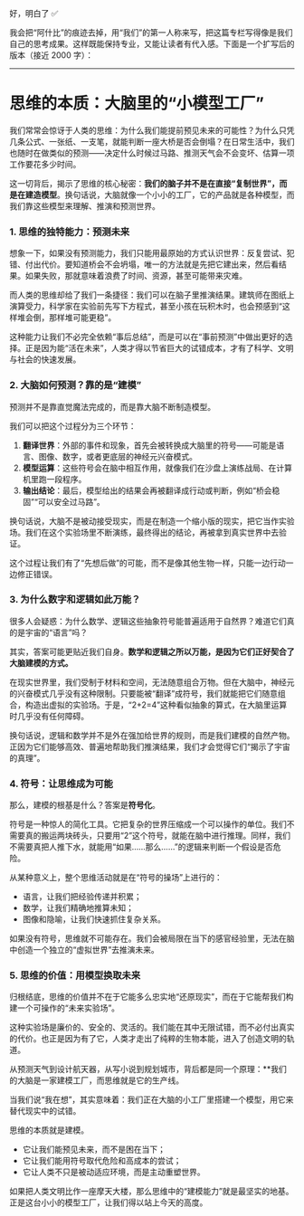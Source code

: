 好，明白了 ✅

我会把“阿什比”的痕迹去掉，用“我们”的第一人称来写，把这篇专栏写得像是我们自己的思考成果。这样既能保持专业，又能让读者有代入感。下面是一个扩写后的版本（接近 2000 字）：



------



# **思维的本质：大脑里的“小模型工厂”**

我们常常会惊讶于人类的思维：为什么我们能提前预见未来的可能性？为什么只凭几条公式、一张纸、一支笔，就能判断一座大桥是否会倒塌？在日常生活中，我们也随时在做类似的预测——决定什么时候过马路、推测天气会不会变坏、估算一项工作要花多少时间。

这一切背后，揭示了思维的核心秘密：**我们的脑子并不是在直接“复制世界”，而是在建造模型**。换句话说，大脑就像一个小小的工厂，它的产品就是各种模型，而我们靠这些模型来理解、推演和预测世界。

### **1. 思维的独特能力：预测未来**

想象一下，如果没有预测能力，我们只能用最原始的方式认识世界：反复尝试、犯错、付出代价。要知道桥会不会坍塌，唯一的方法就是先把它建出来，然后看结果。如果失败，那就意味着浪费了时间、资源，甚至可能带来灾难。

而人类的思维却给了我们一条捷径：我们可以在脑子里推演结果。建筑师在图纸上演算受力，科学家在实验前先写下方程式，甚至小孩在玩积木时，也会预感到“这样堆会倒，那样堆可能更稳”。

这种能力让我们不必完全依赖“事后总结”，而是可以在“事前预测”中做出更好的选择。正是因为能“活在未来”，人类才得以节省巨大的试错成本，才有了科学、文明与社会的快速发展。

### **2. 大脑如何预测？靠的是“建模”**

预测并不是靠直觉魔法完成的，而是靠大脑不断制造模型。

我们可以把这个过程分为三个环节：

1. **翻译世界**：外部的事件和现象，首先会被转换成大脑里的符号——可能是语言、图像、数字，或者更底层的神经元兴奋模式。
2. **模型运算**：这些符号会在脑中相互作用，就像我们在沙盘上演练战局、在计算机里跑一段程序。
3. **输出结论**：最后，模型给出的结果会再被翻译成行动或判断，例如“桥会稳固”“可以安全过马路”。

换句话说，大脑不是被动接受现实，而是在制造一个缩小版的现实，把它当作实验场。我们在这个实验场里不断演练，最终得出的结论，再被拿到真实世界中去验证。

这个过程让我们有了“先想后做”的可能，而不是像其他生物一样，只能一边行动一边修正错误。

### **3. 为什么数字和逻辑如此万能？**

很多人会疑惑：为什么数学、逻辑这些抽象符号能普遍适用于自然界？难道它们真的是宇宙的“语言”吗？

其实，答案可能更贴近我们自身。**数学和逻辑之所以万能，是因为它们正好契合了大脑建模的方式。**

在现实世界里，我们受制于材料和空间，无法随意组合万物。但在大脑中，神经元的兴奋模式几乎没有这种限制。只要能被“翻译”成符号，我们就能把它们随意组合，构造出虚拟的实验场。于是，“2+2=4”这种看似抽象的算式，在大脑里运算时几乎没有任何障碍。

换句话说，逻辑和数学并不是外在强加给世界的规则，而是我们建模的自然产物。正因为它们能够高效、普遍地帮助我们推演结果，我们才会觉得它们“揭示了宇宙的真理”。

### **4. 符号：让思维成为可能**

那么，建模的根基是什么？答案是**符号化**。

符号是一种惊人的简化工具。它把复杂的世界压缩成一个可以操作的单位。我们不需要真的搬运两块砖头，只要用“2”这个符号，就能在脑中进行推理。同样，我们不需要真把人推下水，就能用“如果……那么……”的逻辑来判断一个假设是否危险。

从某种意义上，整个思维活动就是在“符号的操场”上进行的：

- 语言，让我们把经验传递并积累；
- 数学，让我们精确地推算未知；
- 图像和隐喻，让我们快速抓住复杂关系。

如果没有符号，思维就不可能存在。我们会被局限在当下的感官经验里，无法在脑中创造一个独立的“虚拟世界”去推演未来。

### **5. 思维的价值：用模型换取未来**

归根结底，思维的价值并不在于它能多么忠实地“还原现实”，而在于它能帮我们构建一个可操作的“未来实验场”。

这种实验场是廉价的、安全的、灵活的。我们能在其中无限试错，而不必付出真实的代价。也正是因为有了它，人类才走出了纯粹的生物本能，进入了创造文明的轨道。

从预测天气到设计航天器，从写小说到规划城市，背后都是同一个原理：**我们的大脑是一家建模工厂，而思维就是它的生产线。

当我们说“我在想”，其实意味着：我们正在大脑的小工厂里搭建一个模型，用它来替代现实中的试错。

思维的本质就是建模。

- 它让我们能预见未来，而不是困在当下；
- 它让我们能用符号取代危险和高成本的尝试；
- 它让人类不只是被动适应环境，而是主动重塑世界。

如果把人类文明比作一座摩天大楼，那么思维中的“建模能力”就是最坚实的地基。正是这台小小的模型工厂，让我们得以站上今天的高度。